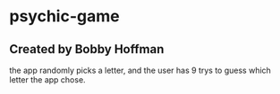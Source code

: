 # psychic-game

## Created by Bobby Hoffman

the app randomly picks a letter, and the user has 9 trys to guess which letter the app chose. 